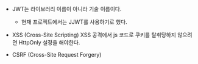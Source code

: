 - JWT는 라이브러리 이름이 아니라 기술 이름이다.
	- 현재 프로젝트에서는 JJWT를 사용하기로 했다.


- XSS (Cross-Site Scripting)
	 XSS 공격에서 js 코드로 쿠키를 탈취당하지 않으려면 HttpOnly 설정을 해야한다.
- CSRF (Cross-Site Request Forgery)